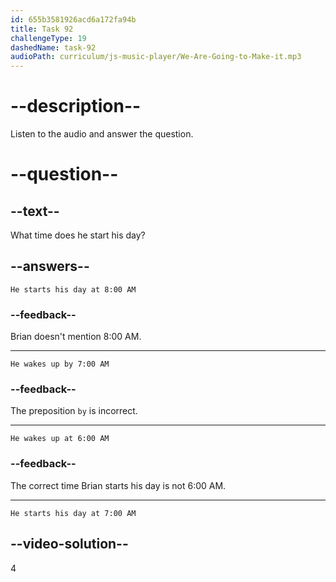 ```yaml
---
id: 655b3581926acd6a172fa94b
title: Task 92
challengeType: 19
dashedName: task-92
audioPath: curriculum/js-music-player/We-Are-Going-to-Make-it.mp3
---
```


<!--
AUDIO REFERENCE: 
Brian: Nothing out of the ordinary, Sophie. On Saturday, I wake up early, at 7:00 AM. I run in the park near my place in the morning. In the afternoon, I visit my parents and I have lunch with them.
-->

# --description--

Listen to the audio and answer the question.

# --question--

## --text--

What time does he start his day?

## --answers--

`He starts his day at 8:00 AM`

### --feedback--

Brian doesn't mention 8:00 AM.

---

`He wakes up by 7:00 AM`

### --feedback--

The preposition `by` is incorrect.

---

`He wakes up at 6:00 AM`

### --feedback--

The correct time Brian starts his day is not 6:00 AM.

---

`He starts his day at 7:00 AM`

## --video-solution--

4
